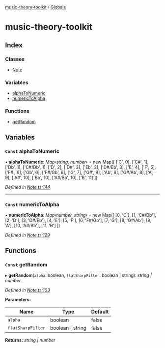 [music-theory-toolkit](README.md) › [Globals](globals.md)

# music-theory-toolkit

## Index

### Classes

* [Note](classes/note.md)

### Variables

* [alphaToNumeric](globals.md#const-alphatonumeric)
* [numericToAlpha](globals.md#const-numerictoalpha)

### Functions

* [getRandom](globals.md#const-getrandom)

## Variables

### `Const` alphaToNumeric

• **alphaToNumeric**: *Map‹string, number›* =  new Map([
  ['C', 0],
  ['C#', 1],
  ['Db', 1],
  ['C#/Db', 1],
  ['D', 2],
  ['D#', 3],
  ['Eb', 3],
  ['D#/Eb', 3],
  ['E', 4],
  ['F', 5],
  ['F#', 6],
  ['Gb', 6],
  ['F#/Gb', 6],
  ['G', 7],
  ['G#', 8],
  ['Ab', 8],
  ['G#/Ab', 8],
  ['A', 9],
  ['A#', 10],
  ['Bb', 10],
  ['A#/Bb', 10],
  ['B', 11]
])

*Defined in [Note.ts:144](https://github.com/mattcookxyz/music-theory-toolkit/blob/4dd7eb6/src/models/Note.ts#L144)*

___

### `Const` numericToAlpha

• **numericToAlpha**: *Map‹number, string›* =  new Map([
  [0, 'C'],
  [1, 'C#/Db'],
  [2, 'D'],
  [3, 'D#/Eb'],
  [4, 'E'],
  [5, 'F'],
  [6, 'F#/Gb'],
  [7, 'G'],
  [8, 'G#/Ab'],
  [9, 'A'],
  [10, 'A#/Bb'],
  [11, 'B']
])

*Defined in [Note.ts:129](https://github.com/mattcookxyz/music-theory-toolkit/blob/4dd7eb6/src/models/Note.ts#L129)*

## Functions

### `Const` getRandom

▸ **getRandom**(`alpha`: boolean, `flatSharpFilter`: boolean | string): *string | number*

*Defined in [Note.ts:103](https://github.com/mattcookxyz/music-theory-toolkit/blob/4dd7eb6/src/models/Note.ts#L103)*

**Parameters:**

Name | Type | Default |
------ | ------ | ------ |
`alpha` | boolean | false |
`flatSharpFilter` | boolean &#124; string | false |

**Returns:** *string | number*
